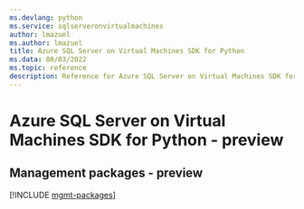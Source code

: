 ```yaml
---
ms.devlang: python
ms.service: sqlserveronvirtualmachines
author: lmazuel
ms.author: lmazuel
title: Azure SQL Server on Virtual Machines SDK for Python
ms.data: 08/03/2022
ms.topic: reference
description: Reference for Azure SQL Server on Virtual Machines SDK for Python
---
```

# Azure SQL Server on Virtual Machines SDK for Python - preview

## Management packages - preview
[!INCLUDE [mgmt-packages](sql-server-on-virtual-machines-mgmt-index.md)]